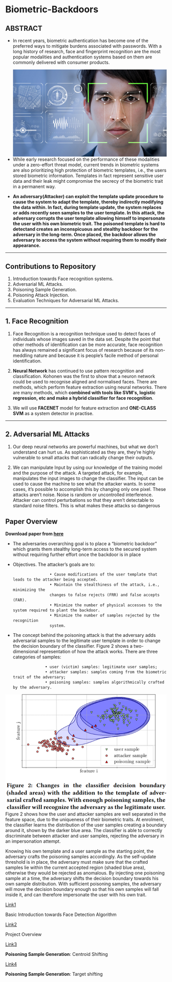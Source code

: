 # Biometric-Backdoors


## ABSTRACT

* In recent years, biometric authentication has become one of the
preferred ways to mitigate burdens associated with passwords. With
a long history of research, face and fingerprint recognition are
the most popular modalities and authentication systems based on
them are commonly delivered with consumer products. 


<img align="right" src="Images/ABSTRACT.png" width="480" title="Mask-RCNN Model">



* While early research focused on the performance of these modalities under a
zero-effort threat model, current trends in biometric systems are
also prioritizing high protection of biometric templates, i.e., the
users stored biometric information. Templates in fact represent
sensitive user data and their leak might compromise the secrecy of
the biometric trait in a permanent way.

* **An adversary(Attacker) can exploit the template update procedure to cause the system to adapt the template, thereby indirectly modifying the data within. In fact, during template update, the system replaces or adds recently seen samples to the user template. In this attack, the adversary corrupts the user template allowing himself to impersonate the user with his own biometric trait. The poisoned template is hard to detectand creates an inconspicuous and stealthy backdoor for the adversary in the long-term. Once placed, the backdoor allows the adversary to access the system without requiring them to modify their appearance.**

<hr>

## Contributions to Repository

1. Introduction towards Face recognition systems.
2. Adversarial ML Attacks.
3. Poisoning Sample Generation.
4. Poisoning Attack Injection.
5. Evaluation Techniques for Adversarial ML Attacks.

<hr>


## 1. Face Recognition

1. Face Recognition is a recognition technique used to detect faces of individuals whose images saved in the data set. Despite the point that other methods of identification can be more accurate, face recognition has always remained a significant focus of research because of its non-meddling nature and because it is people’s facile method of personal identification.

2. **Neural Network** has continued to use pattern recognition and classification. Kohonen was the first to show that a neuron network could be used to recognise aligned and normalised faces. There are methods, which perform feature extraction using neural networks. There are many methods, which **combined with tools like SVM's, logistic regression, etc and make a hybrid classifier for face recognition**.

3. We will use **FACENET** model for feature extraction and **ONE-CLASS SVM** as a system detector in practise.


<hr>


## 2. Adversarial ML Attacks

1. Our deep neural networks are powerful machines, but what we don’t understand can hurt us. As sophisticated as they are, they’re highly vulnerable to small attacks that can radically change their outputs.

2. We can manipulate Input by using our knowledge of the training model and the purpose of the attack. A targeted attack, for example, manipulates the input images to change the classifier. The input can be used to cause the machine to see what the attacker wants. In some cases, it’s possible to accomplish this by changing only one pixel.
These attacks aren’t noise. Noise is random or uncontrolled interference. Attacker can control perturbations so that they aren’t detectable to standard noise filters. This is what makes these attacks so dangerous

## Paper Overview

**Download paper from  <a href="https://github.com/Adk2001tech/Biometric-Backdoors/blob/main/poisoning%20attacks%20biometrics.pdf">here</a>**

* The adversaries overarching goal is to place a “biometric backdoor”
which grants them stealthy long-term access to the secured system
without requiring further effort once the backdoor is in place

* Objectives. The attacker’s goals are to:

                      • Cause modifications of the user template that leads to the attacker being accepted.
                      • Maintain the stealthiness of the attack, i.e., minimizing the
                      changes to false rejects (FRR) and false accepts (FAR).
                      • Minimize the number of physical accesses to the system required to plant the backdoor.
                      • Minimize the number of samples rejected by the recognition
                      system.
                      
* The concept behind the poisoning attack is that the adversary adds
adversarial samples to the legitimate user template in order to
change the decision boundary of the classifier. Figure 2 shows a
two-dimensional representation of how the attack works. There
are three categories of samples:

                    • user (victim) samples: legitimate user samples;
                    • attacker samples: samples coming from the biometric trait of the adversary;
                    • poisoning samples: samples algorithmically crafted by the adversary.
                    
 
 <img align="right" src="Images/overview.png" width="530" title="Mask-RCNN Model">
 


Figure 2 shows how the user and attacker samples are well separated
in the feature space, due to the uniqueness of their biometric traits.
At enrolment, the classifier learns the distribution of the user samples creating a boundary around it, shown by the darker blue area.
The classifier is able to correctly discriminate between attacker and
user samples, rejecting the adversary in an impersonation attempt.

Knowing his own template and a user sample as the starting
point, the adversary crafts the poisoning samples accordingly. As
the self-update threshold is in place, the adversary must make sure
that the crafted samples lie within the current accepted region
(shaded blue area), otherwise they would be rejected as anomalous.
By injecting one poisoning sample at a time, the adversary shifts
the decision boundary towards his own sample distribution. With
sufficient poisoning samples, the adversary will move the decision
boundary enough so that his own samples will fall inside it, and
can therefore impersonate the user with his own trait.
                    
                    

















<a href="https://github.com/Adk2001tech/Biometric-Backdoors/blob/main/Notebooks/Face_Detection_basic.ipynb">Link1</a>

Basic Introduction towards Face Detection Algorithm


<a href="https://github.com/Adk2001tech/Biometric-Backdoors/blob/main/Notebooks/Biometric_Backdoors_Part1_INTRO.ipynb">Link2</a>

Project Overview

<a href="https://github.com/Adk2001tech/Biometric-Backdoors/blob/main/Notebooks/Poisoning%20Samples%20Generation%20Part(2.1)%20CENTROID.ipynb">Link3</a>

**Poisoning Sample Generation**: Centroid Shifting 


<a href="https://github.com/Adk2001tech/Biometric-Backdoors/blob/main/Notebooks/Poisoning%20Samples%20Generation%20Part(2.2)%20Target.ipynb">Link4</a>

**Poisoning Sample Generation**: Target shifting
